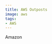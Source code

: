 ```yaml
---
title: AWS Outposts
image: aws
tags:
- AWS
---
```

Amazon

[^1]: **Title:** []()<br>
**Publication:** []()<br>
**Date:** <br>
**Author(s):** []()<br>